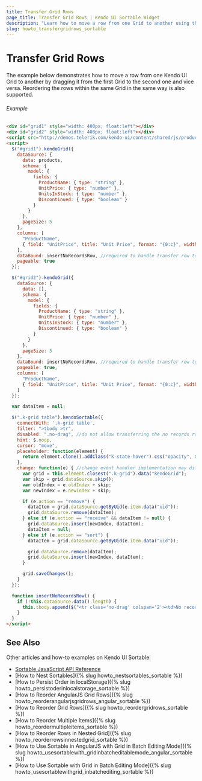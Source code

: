 ```yaml
---
title: Transfer Grid Rows
page_title: Transfer Grid Rows | Kendo UI Sortable Widget
description: "Learn how to move a row from one Grid to another using the Kendo UI Sortable widget."
slug: howto_transfergridrows_sortable
---
```


# Transfer Grid Rows

The example below demonstrates how to move a row from one Kendo UI Grid to another by dragging it from the first Grid to the second one and vice versa. Reordering the rows within the same Grid in the same way is also supported.

###### Example

```html
<div id="grid1" style="width: 400px; float:left"></div>
<div id="grid2" style="width: 400px; float:left"></div>
<script src="http://demos.telerik.com/kendo-ui/content/shared/js/products.js"></script>
<script>
  $("#grid1").kendoGrid({
    dataSource: {
      data: products,
      schema: {
        model: {
          fields: {
            ProductName: { type: "string" },
            UnitPrice: { type: "number" },
            UnitsInStock: { type: "number" },
            Discontinued: { type: "boolean" }
          }
        }
      },
      pageSize: 5
    },
    columns: [
      "ProductName",
      { field: "UnitPrice", title: "Unit Price", format: "{0:c}", width: "130px" }
    ],
    dataBound: insertNoRecordsRow, //required to handle transfer row to empty grid scenario
    pageable: true
  });

  $("#grid2").kendoGrid({
    dataSource: {
      data: [],
      schema: {
        model: {
          fields: {
            ProductName: { type: "string" },
            UnitPrice: { type: "number" },
            UnitsInStock: { type: "number" },
            Discontinued: { type: "boolean" }
          }
        }
      },
      pageSize: 5
    },
    dataBound: insertNoRecordsRow, //required to handle transfer row to empty grid scenario
    pageable: true,
    columns: [
      "ProductName",
      { field: "UnitPrice", title: "Unit Price", format: "{0:c}", width: "130px" }
    ]
  });

  var dataItem = null;

  $(".k-grid table").kendoSortable({
    connectWith: '.k-grid table',
    filter: ">tbody >tr",
    disabled: ".no-drag", //do not allow transferring the no records row
    hint: $.noop,
    cursor: "move",
    placeholder: function(element) {
      return element.clone().addClass("k-state-hover").css("opacity", 0.65);
    },
    change: function(e) { //change event handler implementation may differ according to the scenario
      var grid = this.element.closest(".k-grid").data("kendoGrid");
      var skip = grid.dataSource.skip();
      var oldIndex = e.oldIndex + skip;
      var newIndex = e.newIndex + skip;

      if (e.action == "remove") {
        dataItem = grid.dataSource.getByUid(e.item.data("uid"));
        grid.dataSource.remove(dataItem);
      } else if (e.action == "receive" && dataItem != null) {
        grid.dataSource.insert(newIndex, dataItem);
        dataItem = null;
      } else if (e.action == "sort") {
        dataItem = grid.dataSource.getByUid(e.item.data("uid"));

        grid.dataSource.remove(dataItem);
        grid.dataSource.insert(newIndex, dataItem);
      }

      grid.saveChanges();
    }
  });

  function insertNoRecordsRow() {
    if (!this.dataSource.data().length) {
      this.tbody.append($("<tr class='no-drag' colspan='2'><td>No records</td></tr>"));
    }
  }
</script>
```

## See Also

Other articles and how-to examples on Kendo UI Sortable:

* [Sortable JavaScript API Reference](/api/javascript/ui/sortable)
* [How to Nest Sortables]({% slug howto_nestsortables_sortable %})
* [How to Persist Order in localStorage]({% slug howto_persistoderinlocalstorage_sortable %})
* [How to Reorder AngularJS Grid Rows]({% slug howto_reorderangularjsgridrows_angular_sortable %})
* [How to Reorder Grid Rows]({% slug howto_reordergridrows_sortable %})
* [How to Reorder Multiple Items]({% slug howto_reordermultipleitems_sortable %})
* [How to Reorder Rows in Nested Grid]({% slug howto_reorderrowsinnestedgrid_sortable %})
* [How to Use Sortable in AngularJS with Grid in Batch Editing Mode]({% slug howto_usesortablewith_gridinbatcheditablemode_angular_sortable %})
* [How to Use Sortable with Grid in Batch Editing Mode]({% slug howto_usesortablewithgrid_inbatchediting_sortable %})
